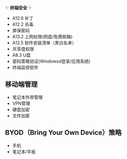 :sparkles: **终端安全** :sparkles:
- A12.6 补丁
- A12.2 杀毒
- 屏保密码
- A13.2 上网权限(网盘/免费邮箱)
- A12.5 软件安装清单（黑白名单）
- 共享盘权限
- A8.3 U盘
- 密码策略验证(Windowsd登录/应用系统)
- 终端监控软件

## 移动端管理
- 笔记本外带管理
- VPN管理
- 硬盘加密
- 文件加密

## BYOD（Bring Your Own Device）策略
- 手机
- 笔记本/平板

